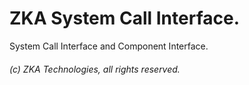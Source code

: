 # ZKA System Call Interface.

System Call Interface and Component Interface.

###### (c) ZKA Technologies, all rights reserved.
